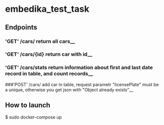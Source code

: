 # embedika_test_task

## Endpoints

### 'GET' /cars/ return all cars__
### 'GET' /cars/{id} return car with id__
### 'GET' /cars/stats return information about first and last date record in table, and count records__
 
###'POST' /cars/ add car in table, request parametr "licensePlate" must be a unique, otherwise you get json with "Object already exists"__
 
## How to launch
$ sudo docker-compose up
